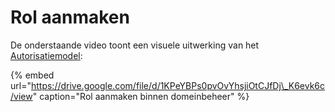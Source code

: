 # Rol aanmaken

De onderstaande video toont een visuele uitwerking van het [Autorisatiemodel](autorisatiemodel.md):

{% embed url="https://drive.google.com/file/d/1KPeYBPs0pvOvYhsjiOtCJfDj\_K6evk6c/view" caption="Rol aanmaken binnen domeinbeheer" %}



